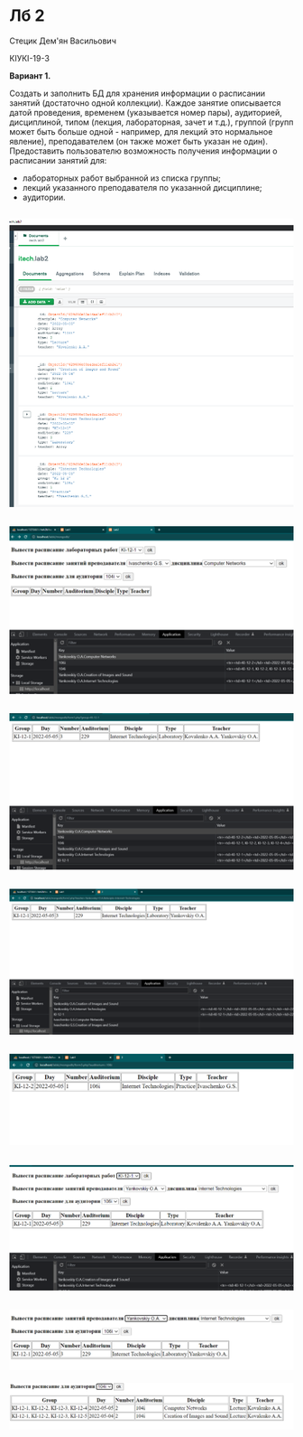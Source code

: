 # Лб 2

Стецик Дем'ян Васильович

КIУКI-19-3

**Вариант 1.**

Создать и заполнить БД для хранения информации о расписании занятий (достаточно одной коллекции). Каждое занятие описывается датой проведения, временем (указывается номер пары), аудиторией, дисциплиной, типом (лекция, лабораторная, зачет и т.д.), группой (групп может быть больше одной - например, для лекций это нормальное явление), преподавателем (он также может быть указан не один).
Предоставить пользователю возможность получения информации о расписании занятий для:


 - лабораторных работ выбранной из списка группы;
 - лекций указанного преподавателя по указанной дисциплине;
 - аудитории.

 ![](1.png)   
 ---
 ![](2.png)   
 ---
 ![](3.png)   
 ---
 ![](4.png)   
 ---
 ![](5.png)   
 ---
 ![](6.png)   
 ---
 ![](7.png)   
 ---
 ![](8.png)   
